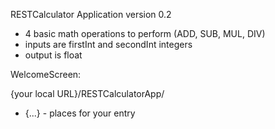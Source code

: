 RESTCalculator Application
version 0.2

* 4 basic math operations to perform (ADD, SUB, MUL, DIV)
* inputs are firstInt and secondInt integers
* output is float

WelcomeScreen:

{your local URL}/RESTCalculatorApp/
* {...} - places for your entry